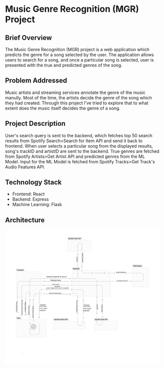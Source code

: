 # Music Genre Recognition (MGR) Project

## Brief Overview
The Music Genre Recognition (MGR) project is a web application which predicts the genre for a song selected by the user. The application allows users to search for a song, and once a particular song is selected, user is presented with the true and predicted genres of the song.

## Problem Addressed
Music artists and streaming services annotate the genre of the music manully. Most of the time, the artists decide the genre of the song which they had created. 
Through this project I've tried to explore that to what extent does the music itself decides the genre of a song.

## Project Description
User's search query is sent to the backend, which fetches top 50 search results from Spotify Search>Search for Item API and send it back to frontend. When user selects a particular song from the displayed results, song's trackID and artistID are sent to the backend. True genres are fetched from Spotify Artists>Get Artist API and predicted genres from the ML Model. Input for the ML Model is fetched from Spotify Tracks>Get Track's Audio Features API.

## Technology Stack
- Frontend: React
- Backend: Express
- Machine Learning: Flask

## Architecture
![Architecture Diagram](./backend/MGR%20Client-Server%20Architecture.png)

